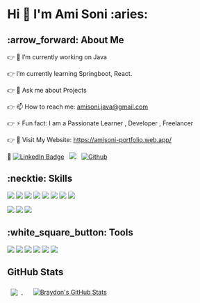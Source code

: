 
<h1> Hi 👋 I'm Ami Soni  :aries: </h1>

<h2>:arrow_forward: About Me </h2>

:point_right: 🔭 I’m currently working on Java

:point_right: I’m currently learning Springboot, React.

:point_right: 💬 Ask me about Projects 

:point_right: 📫 How to reach me: amisoni.java@gmail.com

:point_right: ⚡ Fun fact: I am a Passionate Learner , Developer , Freelancer

:point_right: 📑 Visit My Website: https://amisoni-portfolio.web.app/
 
:large_orange_diamond:
[![LinkedIn Badge](https://img.shields.io/badge/LinkedIn-Profile-informational?style=flat&logo=linkedin&logoColor=white&color=0D76A8)](https://www.linkedin.com/in/ami-soni/)
&nbsp; ![](https://komarev.com/ghpvc/?username=your-github-AmiSoni&color=ff69b4)
&nbsp; [![Github](https://img.shields.io/github/followers/AmiSoni?label=Follow&style=social)](https://github.com/Amisoni)


<h2> :necktie: Skills </h2>

![](https://img.shields.io/badge/Code-Java-informational?style=flat&logo=Java&logoColor=white&color=orange)
![](https://img.shields.io/badge/Code-Html-informational?style=flat&logo=html5&logoColor=white&color=orange)
![](https://img.shields.io/badge/Code-CSS-informational?style=flat&logo=css3&logoColor=white&color=orange)
![](https://img.shields.io/badge/Code-Javascript-informational?style=flat&logo=Javascript&logoColor=white&color=orange)
![](https://img.shields.io/badge/Code-Jquery-informational?style=flat&logo=jquery&logoColor=white&color=orange)
![](https://img.shields.io/badge/Code-Bootstrap-informational?style=flat&logo=Bootstrap&logoColor=white&color=orange)
![](https://img.shields.io/badge/Code-Mysql-informational?style=flat&logo=Mysql&logoColor=white&color=orange)
![](https://img.shields.io/badge/Code-Mongodb-informational?style=flat&logo=Mongodb&logoColor=white&color=orange)

![](https://img.shields.io/badge/Code-Python-informational?style=flat&logo=Python&logoColor=white&color=orange)
![](https://img.shields.io/badge/Code-SpringBoot-informational?style=flat&logo=Spring&logoColor=white&color=orange)
![](https://img.shields.io/badge/Code-Stackoverflow-informational?style=flat&logo=Stackoverflow&logoColor=white&color=orange)
<h2> :white_square_button: Tools </h2>

![](https://img.shields.io/badge/Tools-NetBeans-informational?style=flat&logo=Apache%20NetBeans%20IDE&logoColor=white&color=green)
![](https://img.shields.io/badge/Tools-eclipse-informational?style=flat&logo=eclipse&logoColor=white&color=green)
![](https://img.shields.io/badge/Tools-GitHub-informational?style=flat&logo=GitHub&logoColor=white&color=green)
![](https://img.shields.io/badge/Tools-Postman-informational?style=flat&logo=Postman&logoColor=white&color=green)
![](https://img.shields.io/badge/Tools-pycharm-informational?style=flat&logo=pycharm&logoColor=white&color=green)
![](https://img.shields.io/badge/Tools-VisualStudio-informational?style=flat&logo=Visual%20Studio%20Code&logoColor=white&color=green)


<h2>GitHub Stats </h2>
<a href="https://github.com/Amisoni">
  <img align="center" style="margin:0.5rem" src="https://github-readme-stats.vercel.app/api/top-langs/?username=AmiSoni&hide=html,css&title_color=ffffff&text_color=c9cacc&icon_color=4AB197&bg_color=1A2B34" />
</a> &nbsp; &nbsp;  <a href="https://github.com/Amisoni">
  <img align="center" style="margin:0.5rem" src="https://github-readme-stats.vercel.app/api?username=Amisoni&show_icons=true&line_height=27&count_private=true&title_color=ffffff&text_color=c9cacc&icon_color=4AB097&bg_color=1A2B34" alt="Braydon's GitHub Stats" />
</a>

  
